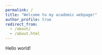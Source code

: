 ```yaml
---
permalink: /
title: "Welcome to my academic webpage!"
author_profile: true
redirect_from: 
  - /about/
  - /about.html
---
```


Hello world!
